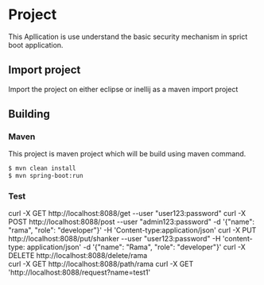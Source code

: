 # Project
This Apllication is use understand the basic security mechanism in sprict boot application.

## Import project
Import the project on either eclipse or inellij as a maven import project

## Building

### Maven
This project is maven project which will be build using maven command.

```bash
$ mvn clean install
$ mvn spring-boot:run

```

### Test
curl -X GET http://localhost:8088/get  --user "user123:password"
curl -X POST http://localhost:8088/post --user "admin123:password" -d '{"name": "rama", "role": "developer"}' -H 'Content-type:application/json'
curl -X PUT http://localhost:8088/put/shanker --user "user123:password" -H 'content-type: application/json' -d '{"name": "Rama", "role": "developer"}'
curl -X DELETE http://localhost:8088/delete/rama  
curl -X GET http://localhost:8088/path/rama
curl -X GET 'http://localhost:8088/request?name=test1' 